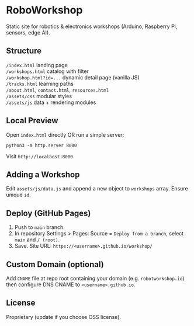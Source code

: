 # RoboWorkshop

Static site for robotics & electronics workshops (Arduino, Raspberry Pi, sensors, edge AI).

## Structure
`/index.html` landing page  
`/workshops.html` catalog with filter  
`/workshop.html?id=...` dynamic detail page (vanilla JS)  
`/tracks.html` learning paths  
`/about.html`, `contact.html`, `resources.html`  
`/assets/css` modular styles  
`/assets/js` data + rendering modules  

## Local Preview
Open `index.html` directly OR run a simple server:  

    python3 -m http.server 8000

Visit `http://localhost:8000`

## Adding a Workshop
Edit `assets/js/data.js` and append a new object to `workshops` array. Ensure unique `id`.

## Deploy (GitHub Pages)
1. Push to `main` branch.
2. In repository Settings > Pages: Source = `Deploy from a branch`, select `main` and `/ (root)`.
3. Save. Site URL: `https://<username>.github.io/workshop/`

## Custom Domain (optional)
Add `CNAME` file at repo root containing your domain (e.g. `robotworkshop.io`) then configure DNS CNAME to `<username>.github.io`.

## License
Proprietary (update if you choose OSS license).

